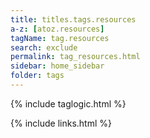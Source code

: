 ```yaml
---
title: titles.tags.resources
a-z: [atoz.resources]
tagName: tag.resources
search: exclude
permalink: tag_resources.html
sidebar: home_sidebar
folder: tags
---
```

{% include taglogic.html %}

{% include links.html %}
